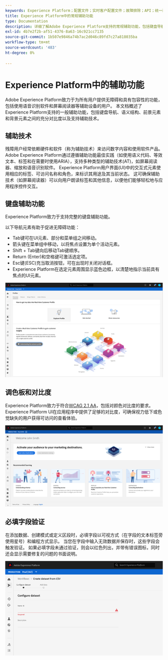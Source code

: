```yaml
---
keywords: Experience Platform；配置文件；实时客户配置文件；故障排除；API；统一配置文件；统一配置文件；配置文件；rtcp；XDM图
title: Experience Platform中的常规辅助功能
type: Documentation
description: 详细了解Adobe Experience Platform支持的常规辅助功能，包括键盘导航、调色板和对比度以及辅助技术支持。
exl-id: 4b7e2f2b-af51-4376-8a63-16c921cc7135
source-git-commit: 1b507e9846a74b7ac2d046c89fd7c27a818035ba
workflow-type: tm+mt
source-wordcount: '483'
ht-degree: 0%

---
```


# Experience Platform中的辅助功能

Adobe Experience Platform致力于为所有用户提供无障碍和具有包容性的功能，包括使用语音识别软件和屏幕阅读器等辅助设备的用户。 本文档概述了Experience Platform支持的一般辅助功能，包括键盘导航、语义结构、前景元素和背景元素之间的充分对比度以及支持辅助技术。

## 辅助技术

残障用户经常依赖硬件和软件（称为辅助技术）来访问数字内容和使用软件产品。 Adobe Experience Platform通过遵循辅助功能最佳实践（如使用语义代码、等效文本、标签和在需要时使用ARIA），支持多种类型的辅助技术(AT)，如屏幕阅读器、缩放和语音识别软件。 Experience Platform用户界面(UI)中的交互式元素使用相应的标签、可访问名称和角色，来标识其用途及其当前状态。 这可确保辅助技术（如屏幕阅读器）可以向用户朗读标签和其他信息，以便他们能够轻松地与应用程序控件交互。

## 键盘辅助功能

Experience Platform致力于支持完整的键盘辅助功能。

以下导航元素有助于促进无障碍功能：

* Tab键可在UI元素、部分和菜单组之间移动。
* 箭头键在菜单组中移动，以将焦点设置为单个活动元素。
* Shift + Tab键向后移动Tab键顺序。
* Return (Enter)和空格键可激活选定项。
* Esc键(ESC)充当取消按钮，可在出现时关闭对话框。
* Experience Platform在选定元素周围显示蓝色边框，以清楚地指示当前具有焦点的UI元素。

![选定元素周围出现蓝色边框，指示已应用焦点。](images/profile-overview-tab.png)

## 调色板和对比度

Experience Platform致力于符合[WCAG 2.1 AA](https://www.w3.org/TR/WCAG/)，包括对颜色对比度的要求。 Experience Platform UI在应用程序中提供了足够的对比度，可确保视力低下或色觉缺失的用户获得可访问的查看体验。

![Experience Platform UI的主页上显示的调色板和对比度。](images/homepage.png)

## 必填字段验证

在添加数据、创建模式或定义区段时，必填字段以可视方式（在字段的文本标签旁使用星号）和编程方式显示。 当您在字段中输入无效数据并保存时，这些字段会触发验证。 如果必填字段未通过验证，则会以红色列出，并带有错误图标，同时还会显示需要修复的问题的书面说明。

![未通过验证的必填字段的特写。 该字段显示为红色，并出现错误图标。](images/field-validation.png)

